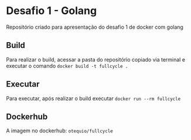 # Desafio 1 - Golang
Repositório criado para apresentação do desafio 1 de docker com golang

## Build
Para realizar o build, acessar a pasta do repositório copiado via terminal e executar o comando
`docker build -t fullcycle .`

## Executar
Para executar, após realizar o build executar `docker run --rm fullcycle`

## Dockerhub
A imagem no dockerhub: `otequio/fullcycle`
